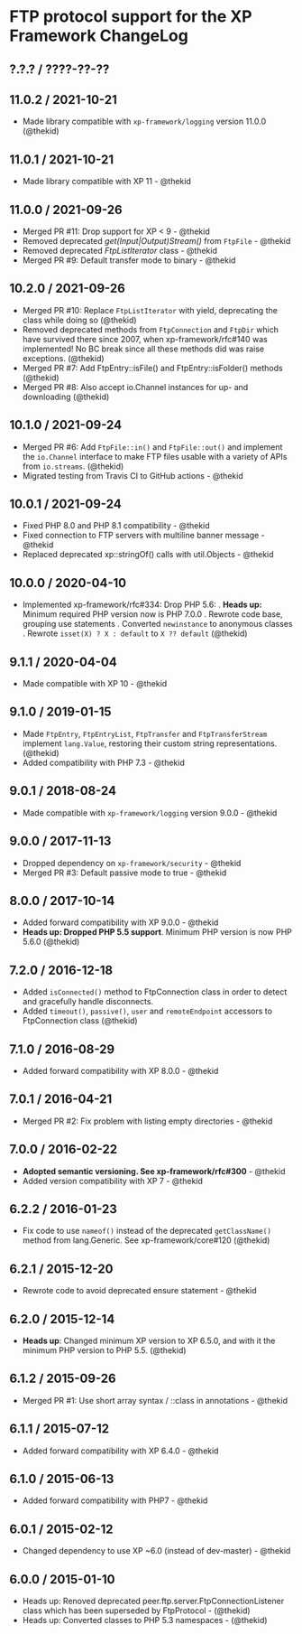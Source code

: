 FTP protocol support for the XP Framework ChangeLog
========================================================================

## ?.?.? / ????-??-??

## 11.0.2 / 2021-10-21

* Made library compatible with `xp-framework/logging` version 11.0.0
  (@thekid)

## 11.0.1 / 2021-10-21

* Made library compatible with XP 11 - @thekid

## 11.0.0 / 2021-09-26

* Merged PR #11: Drop support for XP < 9 - @thekid
* Removed deprecated *get(Input|Output)Stream()* from `FtpFile` - @thekid
* Removed deprecated *FtpListIterator* class - @thekid
* Merged PR #9: Default transfer mode to binary - @thekid

## 10.2.0 / 2021-09-26

* Merged PR #10: Replace `FtpListIterator` with yield, deprecating the
  class while doing so
  (@thekid)
* Removed deprecated methods from `FtpConnection` and `FtpDir` which have
  survived there since 2007, when xp-framework/rfc#140 was implemented!
  No BC break since all these methods did was raise exceptions.
  (@thekid)
* Merged PR #7: Add FtpEntry::isFile() and FtpEntry::isFolder() methods
  (@thekid)
* Merged PR #8: Also accept io.Channel instances for up- and downloading
  (@thekid)

## 10.1.0 / 2021-09-24

* Merged PR #6: Add `FtpFile::in()` and `FtpFile::out()` and implement
  the `io.Channel` interface to make FTP files usable with a variety of
  APIs from `io.streams`.
  (@thekid)
* Migrated testing from Travis CI to GitHub actions - @thekid

## 10.0.1 / 2021-09-24

* Fixed PHP 8.0 and PHP 8.1 compatibility - @thekid
* Fixed connection to FTP servers with multiline banner message - @thekid
* Replaced deprecated xp::stringOf() calls with util.Objects - @thekid

## 10.0.0 / 2020-04-10

* Implemented xp-framework/rfc#334: Drop PHP 5.6:
  . **Heads up:** Minimum required PHP version now is PHP 7.0.0
  . Rewrote code base, grouping use statements
  . Converted `newinstance` to anonymous classes
  . Rewrote `isset(X) ? X : default` to `X ?? default`
  (@thekid)

## 9.1.1 / 2020-04-04

* Made compatible with XP 10 - @thekid

## 9.1.0 / 2019-01-15

* Made `FtpEntry`, `FtpEntryList`, `FtpTransfer` and `FtpTransferStream`
  implement `lang.Value`, restoring their custom string representations.
  (@thekid)
* Added compatibility with PHP 7.3 - @thekid

## 9.0.1 / 2018-08-24

* Made compatible with `xp-framework/logging` version 9.0.0 - @thekid

## 9.0.0 / 2017-11-13

* Dropped dependency on `xp-framework/security` - @thekid
* Merged PR #3: Default passive mode to true - @thekid

## 8.0.0 / 2017-10-14

* Added forward compatibility with XP 9.0.0 - @thekid
* **Heads up: Dropped PHP 5.5 support**. Minimum PHP version is now PHP 5.6.0
  (@thekid)

## 7.2.0 / 2016-12-18

* Added `isConnected()` method to FtpConnection class in order to detect
  and gracefully handle disconnects.
* Added `timeout()`, `passive()`, `user` and `remoteEndpoint` accessors
  to FtpConnection class
  (@thekid)

## 7.1.0 / 2016-08-29

* Added forward compatibility with XP 8.0.0 - @thekid

## 7.0.1 / 2016-04-21

* Merged PR #2: Fix problem with listing empty directories - @thekid

## 7.0.0 / 2016-02-22

* **Adopted semantic versioning. See xp-framework/rfc#300** - @thekid 
* Added version compatibility with XP 7 - @thekid

## 6.2.2 / 2016-01-23

* Fix code to use `nameof()` instead of the deprecated `getClassName()`
  method from lang.Generic. See xp-framework/core#120
  (@thekid)

## 6.2.1 / 2015-12-20

* Rewrote code to avoid deprecated ensure statement - @thekid

## 6.2.0 / 2015-12-14

* **Heads up**: Changed minimum XP version to XP 6.5.0, and with it the
  minimum PHP version to PHP 5.5.
  (@thekid)

## 6.1.2 / 2015-09-26

* Merged PR #1: Use short array syntax / ::class in annotations - @thekid

## 6.1.1 / 2015-07-12

* Added forward compatibility with XP 6.4.0 - @thekid

## 6.1.0 / 2015-06-13

* Added forward compatibility with PHP7 - @thekid

## 6.0.1 / 2015-02-12

* Changed dependency to use XP ~6.0 (instead of dev-master) - @thekid

## 6.0.0 / 2015-01-10

* Heads up: Renoved deprecated peer.ftp.server.FtpConnectionListener
  class which has been superseded by FtpProtocol - (@thekid)
* Heads up: Converted classes to PHP 5.3 namespaces - (@thekid)
